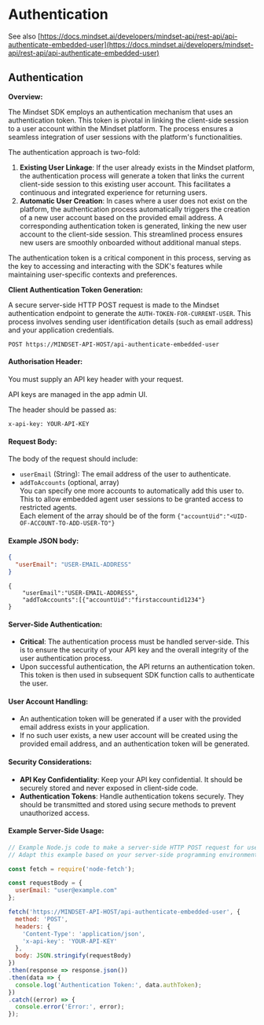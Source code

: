 # Authentication

See also [https://docs.mindset.ai/developers/mindset-api/rest-api/api-authenticate-embedded-user](https://docs.mindset.ai/developers/mindset-api/rest-api/api-authenticate-embedded-user)

## Authentication

**Overview:**

The Mindset SDK employs an authentication mechanism that uses an authentication token. This token is pivotal in linking the client-side session to a user account within the Mindset platform. The process ensures a seamless integration of user sessions with the platform's functionalities.

The authentication approach is two-fold:

1. **Existing User Linkage**: If the user already exists in the Mindset platform, the authentication process will generate a token that links the current client-side session to this existing user account. This facilitates a continuous and integrated experience for returning users.
2. **Automatic User Creation**: In cases where a user does not exist on the platform, the authentication process automatically triggers the creation of a new user account based on the provided email address. A corresponding authentication token is generated, linking the new user account to the client-side session. This streamlined process ensures new users are smoothly onboarded without additional manual steps.

The authentication token is a critical component in this process, serving as the key to accessing and interacting with the SDK's features while maintaining user-specific contexts and preferences.

**Client Authentication Token Generation:**

A secure server-side HTTP POST request is made to the Mindset authentication endpoint to generate the `AUTH-TOKEN-FOR-CURRENT-USER`. This process involves sending user identification details (such as email address) and your application credentials.

```
POST https://MINDSET-API-HOST/api-authenticate-embedded-user
```

#### **Authorisation Header:**

You must supply an API key header with your request.

API keys are managed in the app admin UI.

The header should be passed as:

```
x-api-key: YOUR-API-KEY
```

#### **Request Body:**

The body of the request should include:

* `userEmail` (String): The email address of the user to authenticate.
* `addToAccounts` (optional, array)\
  You can specify one more accounts to automatically add this user to. This to allow embedded agent user sessions to be granted access to restricted agents.\
  Each element of the array should be of the form `{"accountUid":"<UID-OF-ACCOUNT-TO-ADD-USER-TO"}`

#### Example JSON body:

```json
{
  "userEmail": "USER-EMAIL-ADDRESS"
}

```

```
{
    "userEmail":"USER-EMAIL-ADDRESS",
    "addToAccounts":[{"accountUid":"firstaccountid1234"}
}
```

####

#### **Server-Side Authentication:**

* **Critical**: The authentication process must be handled server-side. This is to ensure the security of your API key and the overall integrity of the user authentication process.
* Upon successful authentication, the API returns an authentication token. This token is then used in subsequent SDK function calls to authenticate the user.

#### **User Account Handling:**

* An authentication token will be generated if a user with the provided email address exists in your application.
* If no such user exists, a new user account will be created using the provided email address, and an authentication token will be generated.

#### **Security Considerations:**

* **API Key Confidentiality**: Keep your API key confidential. It should be securely stored and never exposed in client-side code.
* **Authentication Tokens**: Handle authentication tokens securely. They should be transmitted and stored using secure methods to prevent unauthorized access.

#### **Example Server-Side Usage:**

```javascript
// Example Node.js code to make a server-side HTTP POST request for user authentication
// Adapt this example based on your server-side programming environment

const fetch = require('node-fetch');

const requestBody = {
  userEmail: "user@example.com"
};

fetch('https://MINDSET-API-HOST/api-authenticate-embedded-user', {
  method: 'POST',
  headers: {
    'Content-Type': 'application/json',
    'x-api-key': 'YOUR-API-KEY'
  },
  body: JSON.stringify(requestBody)
})
.then(response => response.json())
.then(data => {
  console.log('Authentication Token:', data.authToken);
})
.catch((error) => {
  console.error('Error:', error);
});
```
